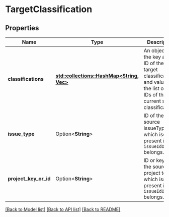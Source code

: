 # TargetClassification

## Properties

Name | Type | Description | Notes
------------ | ------------- | ------------- | -------------
**classifications** | [**std::collections::HashMap<String, Vec<String>>**](Vec.md) | An object with the key as the ID of the target classification and value with the list of the IDs of the current source classifications. | 
**issue_type** | Option<**String**> | ID of the source issueType to which issues present in `issueIdOrKeys` belongs. | [optional]
**project_key_or_id** | Option<**String**> | ID or key of the source project to which issues present in `issueIdOrKeys` belongs. | [optional]

[[Back to Model list]](../README.md#documentation-for-models) [[Back to API list]](../README.md#documentation-for-api-endpoints) [[Back to README]](../README.md)


